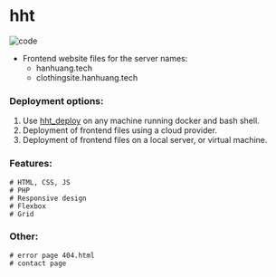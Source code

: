# hht 
![code](https://hanhuang.tech/img/smallcodefrontend.png)  
- Frontend website files for the server names:  
  * hanhuang.tech  
  * clothingsite.hanhuang.tech  
  
### Deployment options:  
1. Use [hht_deploy](https://github.com/hanhuang-tech/hht_deploy "hht_deploy") on any machine running docker and bash shell.  
2. Deployment of frontend files using a cloud provider.  
3. Deployment of frontend files on a local server, or virtual machine.  
  
### Features:  
```
# HTML, CSS, JS
# PHP
# Responsive design
# Flexbox
# Grid
```
  
### Other:
```
# error page 404.html
# contact page
```
